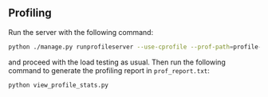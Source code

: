 ## Profiling

Run the server with the following command:

```bash
python ./manage.py runprofileserver --use-cprofile --prof-path=profile-data
```

and proceed with the load testing as usual. Then run the following command to generate the profiling report in `prof_report.txt`:

```bash
python view_profile_stats.py
```
